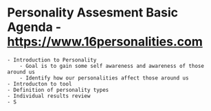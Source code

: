 # Personality Assesment Basic Agenda - https://www.16personalities.com 
    - Introduction to Personality
        - Goal is to gain some self awareness and awareness of those around us
        - Identify how our personalities affect those around us
    - Introducton to tool
    - Definition of personality types
    - Individual results review
    - S